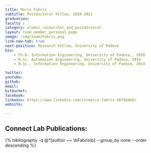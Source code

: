 ```yaml
---
title: Marco Fabris
subtitle: Postdoctoral Fellow, 2020-2021
graduation: 
faculty : 
category: alumni_researcher_and_postdoctoral
layout: team_member_personal_page
image: /img/team/Fabris.png
link-new-tab: true
next-position: Research Fellow, University of Padova
bio:
    - Ph.D. Information Engineering, University of Padova,, 2020
    - M.Sc. Automation Engineering, University of Padova, 2016
    - B.Sc., Information Engineering, University of Padova, 2014

twitter: 
youtube: 
github: 
email: 
bitbucket: 
facebook: 
linkedin: https://www.linkedin.com/in/marco-fabris-487984b6/
website: 

---
```


## Connect Lab Publications:

{% bibliography -q @*[author ~= \bFabris\b] --group_by none --order descending %}

